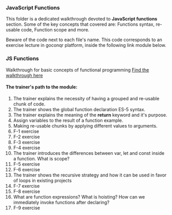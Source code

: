 ### JavaScript Functions

This folder is a dedicated walkthrough devoted to **JavaScript functions** section.
Some of the key concepts that covered are: Functions syntax, re-usable code, Function scope
and more.

Beware of the code next to each file's name. This code corresponds to an exercise lecture in goconqr
platform, inside the following link module below.

### JS Functions

Walkthrough for basic concepts of functional programming [Find the walkthrough here](https://www.goconqr.com/en-US/c/60360/course_modules/90158)

#### The trainer's path to the module:

1. The trainer explains the necessity of having a grouped and re-usable chunk of code.
2. The trainer shows the global function declaration ES-5 syntax.
3. The trainer explains the meaning of the **return** keyword and it's purpose.
4. Assign variables to the result of a function example.
5. Making re-usable chunks by applying different values to arguments.
6. F-1 exercise
7. F-2 exercise
8. F-3 exercise
9. F-4 exercise
10. The trainer introduces the differences between var, let and const inside a function. What is scope?
11. F-5 exercise
12. F-6 exercise
13. The trainer shows the recursive strategy and how it can be used in favor of loops in existing projects
14. F-7 exercise
15. F-8 exercise
16. What are function expressions? What is hoisting? How can we immediately invoke functions after declaring?
17. F-9 exercise
